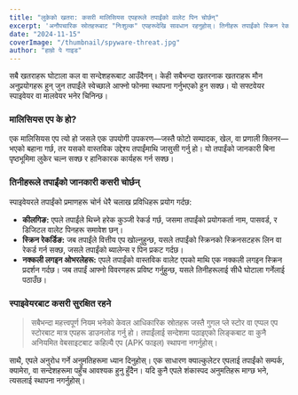 ```yaml
---
title: "लुकेको खतरा: कसरी मालिसियस एपहरूले तपाईंको वालेट पिन चोर्छन्"
excerpt: 'अनौपचारिक स्रोतहरूबाट "निःशुल्क" एपहरूदेखि सावधान रहनुहोस्। तिनीहरू तपाईंको स्क्रिन रेकर्ड गर्न र तपाईंको पासवर्ड चोर्न डिजाइन गरिएका स्पाइवेयर हुन सक्छन्।'
date: "2024-11-15"
coverImage: "/thumbnail/spyware-threat.jpg"
author: "हाम्रो पे गाइड"
---
```


सबै खतराहरू घोटाला कल वा सन्देशहरूबाट आउँदैनन्। केही सबैभन्दा खतरनाक खतराहरू मौन अनुप्रयोगहरू हुन् जुन तपाईंले स्वेच्छाले आफ्नो फोनमा स्थापना गर्नुभएको हुन सक्छ। यो सफ्टवेयर स्पाइवेयर वा मालवेयर भनेर चिनिन्छ।

### मालिसियस एप के हो?

एक मालिसियस एप त्यो हो जसले एक उपयोगी उपकरण—जस्तै फोटो सम्पादक, खेल, वा प्रणाली क्लिनर—भएको बहाना गर्छ, तर यसको वास्तविक उद्देश्य तपाईंमाथि जासुसी गर्नु हो। यो तपाईंको जानकारी बिना पृष्ठभूमिमा लुकेर चल्न सक्छ र हानिकारक कार्यहरू गर्न सक्छ।

### तिनीहरूले तपाईंको जानकारी कसरी चोर्छन्

स्पाइवेयरले तपाईंको प्रमाणहरू चोर्न धेरै चलाख प्रविधिहरू प्रयोग गर्दछ:

- **कीलगिङ:** एपले तपाईंले थिच्ने हरेक कुञ्जी रेकर्ड गर्छ, जसमा तपाईंको प्रयोगकर्ता नाम, पासवर्ड, र डिजिटल वालेट पिनहरू समावेश छन्।
- **स्क्रिन रेकर्डिङ:** जब तपाईंले वित्तीय एप खोल्नुहुन्छ, यसले तपाईंको स्क्रिनको स्क्रिनसटहरू लिन वा रेकर्ड गर्न सक्छ, जसले तपाईंको ब्यालेन्स र पिन प्रकट गर्दछ।
- **नक्कली लगइन ओभरलेहरू:** एपले तपाईंको वास्तविक वालेट एपको माथि एक नक्कली लगइन स्क्रिन प्रदर्शन गर्दछ। जब तपाईं आफ्नो विवरणहरू प्रविष्ट गर्नुहुन्छ, यसले तिनीहरूलाई सीधै घोटाला गर्नेलाई पठाउँछ।

### स्पाइवेयरबाट कसरी सुरक्षित रहने

> सबैभन्दा महत्त्वपूर्ण नियम भनेको केवल आधिकारिक स्रोतहरू जस्तै गुगल प्ले स्टोर वा एप्पल एप स्टोरबाट मात्र एपहरू डाउनलोड गर्नु हो। तपाईंलाई सन्देशमा पठाइएको लिङ्कबाट वा कुनै अनियमित वेबसाइटबाट कहिल्यै एप (APK फाइल) स्थापना नगर्नुहोस्।

साथै, एपले अनुरोध गर्ने अनुमतिहरूमा ध्यान दिनुहोस्। एक साधारण क्याल्कुलेटर एपलाई तपाईंको सम्पर्क, क्यामेरा, वा सन्देशहरूमा पहुँच आवश्यक हुनु हुँदैन। यदि कुनै एपले शंकास्पद अनुमतिहरू माग्छ भने, त्यसलाई स्थापना नगर्नुहोस्।
